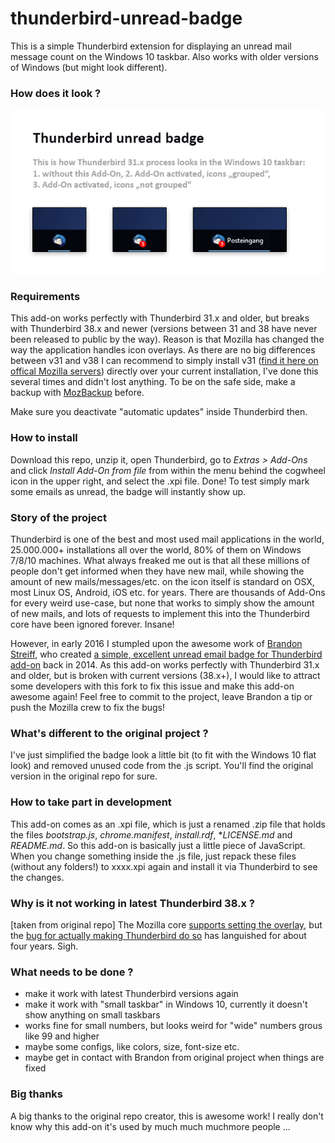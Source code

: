 # thunderbird-unread-badge

This is a simple Thunderbird extension for displaying an unread mail message count
on the Windows 10 taskbar. Also works with older versions of Windows (but might look different).

### How does it look ?

[![Thunderbird unread badge](screenshots/thunderbird-unread-badge.png)](https://github.com/panique/thunderbird-unread-badge)

### Requirements

This add-on works perfectly with Thunderbird 31.x and older, but breaks with Thunderbird 38.x and newer (versions between 31 and
38 have never been released to public by the way). Reason is that Mozilla has changed the way the application handles icon overlays.
As there are no big differences between v31 and v38 I can recommend to simply install v31 ([find it here on offical Mozilla servers](https://ftp.mozilla.org/pub/thunderbird/releases/))
directly over your current installation, I've done this several times and didn't lost anything. To be on the safe side, make a backup with
[MozBackup](http://mozbackup.jasnapaka.com/) before.

Make sure you deactivate "automatic updates" inside Thunderbird then.

### How to install

Download this repo, unzip it, open Thunderbird, go to *Extras > Add-Ons* and click *Install Add-On from file* from within
the menu behind the cogwheel icon in the upper right, and select the .xpi file. Done! To test simply mark some emails as unread, the badge will instantly show up.

### Story of the project

Thunderbird is one of the best and most used mail applications in the world, 25.000.000+ installations all over the world,
80% of them on Windows 7/8/10 machines. What always freaked me out is that all these millions of people don't get
informed when they have new mail, while showing the amount of new mails/messages/etc. on the icon itself
is standard on OSX, most Linux OS, Android, iOS etc. for years. There are thousands of Add-Ons for every weird
use-case, but none that works to simply show the amount of new mails, and lots of requests to implement this into
the Thunderbird core have been ignored forever. Insane!

However, in early 2016 I stumpled upon the awesome work of [Brandon Streiff](https://github.com/bstreiff),
who created [a simple, excellent unread email badge for Thunderbird add-on](https://github.com/bstreiff/unread-badge)
back in 2014. As this add-on works perfectly with Thunderbird 31.x and older, but is broken with current versions (38.x+),
I would like to attract some developers with this fork to fix this issue and make this add-on awesome again!
Feel free to commit to the project, leave Brandon a tip or push the Mozilla crew to fix the bugs!

### What's different to the original project ?

I've just simplified the badge look a little bit (to fit with the Windows 10 flat look) and removed unused code from
the .js script. You'll find the original version in the original repo for sure.

### How to take part in development

This add-on comes as an .xpi file, which is just a renamed .zip file that holds the files *bootstrap.js*,
*chrome.manifest*, *install.rdf*, **LICENSE.md* and *README.md*. So this add-on is basically just a little
piece of JavaScript. When you change something inside the .js file, just repack these files (without any folders!)
to xxxx.xpi again and install it via Thunderbird to see the changes.

### Why is it not working in latest Thunderbird 38.x ?

[taken from original repo] The Mozilla core
[supports setting the overlay](https://bugzilla.mozilla.org/show_bug.cgi?id=515907),
but the [bug for actually making Thunderbird do so](https://bugzilla.mozilla.org/show_bug.cgi?id=494137)
has languished for about four years. Sigh.

### What needs to be done ?

- make it work with latest Thunderbird versions again
- make it work with "small taskbar" in Windows 10, currently it doesn't show anything on small taskbars
- works fine for small numbers, but looks weird for "wide" numbers grous like 99 and higher
- maybe some configs, like colors, size, font-size etc.
- maybe get in contact with Brandon from original project when things are fixed

### Big thanks

A big thanks to the original repo creator, this is awesome work! I really don't know why this add-on it's used by
much much muchmore people ...